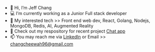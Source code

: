 - 👋 Hi, I’m Jeff Chang
- 💻 I’m currently working as a Junior Full stack developer
- 🌱 My interested tech >> Front end web dev, React, Golang, Nodejs, MongoDB, Redis, AI, Augmented Reality
- 💞️ Check out my respository for recent project [Chat app](https://jeffchatapp.herokuapp.com/)
- 📫 You may reach me via [LinkedIn](https://www.linkedin.com/in/jeff-chang-7461b119a/) or Email >> changcheewah96@gmail.com

<!---
Jeffcw96/Jeffcw96 is a ✨ special ✨ repository because its `README.md` (this file) appears on your GitHub profile.
You can click the Preview link to take a look at your changes.
--->
